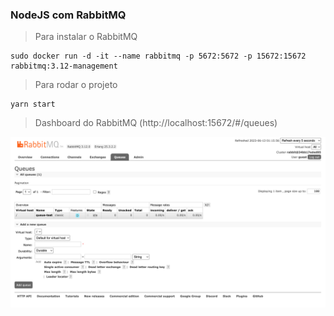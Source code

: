 ### NodeJS com RabbitMQ

> Para instalar o RabbitMQ

```console
sudo docker run -d -it --name rabbitmq -p 5672:5672 -p 15672:15672 rabbitmq:3.12-management
```

> Para rodar o projeto

```console
yarn start
```

> Dashboard do RabbitMQ (http://localhost:15672/#/queues)

<img src="documentation/rabbitmq.png" alt="Dashboard RabbitMQ" />